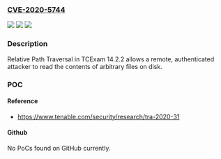 ### [CVE-2020-5744](https://cve.mitre.org/cgi-bin/cvename.cgi?name=CVE-2020-5744)
![](https://img.shields.io/static/v1?label=Product&message=TCExam&color=blue)
![](https://img.shields.io/static/v1?label=Version&message=n%2Fa&color=blue)
![](https://img.shields.io/static/v1?label=Vulnerability&message=Authenticated%20Directory%20Traversal%20%2F%20Arbitrary%20File%20Read&color=brighgreen)

### Description

Relative Path Traversal in TCExam 14.2.2 allows a remote, authenticated attacker to read the contents of arbitrary files on disk.

### POC

#### Reference
- https://www.tenable.com/security/research/tra-2020-31

#### Github
No PoCs found on GitHub currently.

